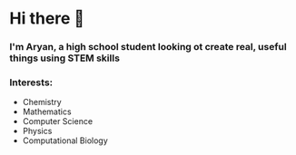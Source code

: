 # Hi there 👋
### I'm Aryan, a high school student looking ot create real, useful things using STEM skills

### Interests:
* Chemistry
* Mathematics
* Computer Science
* Physics
* Computational Biology
<!--
**Aryan-Ashta/Aryan-Ashta** is a ✨ _special_ ✨ repository because its `README.md` (this file) appears on your GitHub profile.

Here are some ideas to get you started:

- 🔭 I’m currently working on ...
- 🌱 I’m currently learning ...
- 👯 I’m looking to collaborate on ...
- 🤔 I’m looking for help with ...
- 💬 Ask me about ...
- 📫 How to reach me: ...
- 😄 Pronouns: ...
- ⚡ Fun fact: ...
-->
